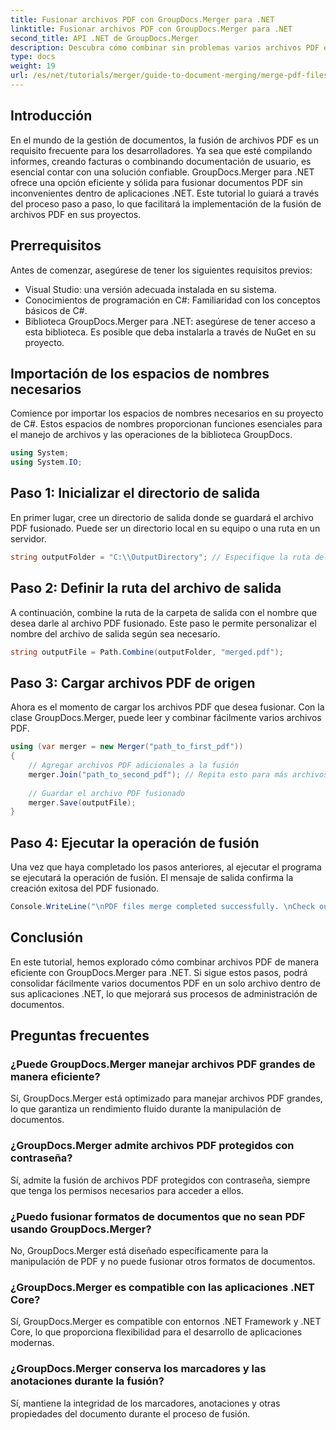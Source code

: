 ```yaml
---
title: Fusionar archivos PDF con GroupDocs.Merger para .NET
linktitle: Fusionar archivos PDF con GroupDocs.Merger para .NET
second_title: API .NET de GroupDocs.Merger
description: Descubra cómo combinar sin problemas varios archivos PDF en sus aplicaciones .NET con GroupDocs.Merger. Este completo tutorial ofrece un método claro y paso a paso para combinar archivos PDF.
type: docs
weight: 19
url: /es/net/tutorials/merger/guide-to-document-merging/merge-pdf-files/
---
```

## Introducción

En el mundo de la gestión de documentos, la fusión de archivos PDF es un requisito frecuente para los desarrolladores. Ya sea que esté compilando informes, creando facturas o combinando documentación de usuario, es esencial contar con una solución confiable. GroupDocs.Merger para .NET ofrece una opción eficiente y sólida para fusionar documentos PDF sin inconvenientes dentro de aplicaciones .NET. Este tutorial lo guiará a través del proceso paso a paso, lo que facilitará la implementación de la fusión de archivos PDF en sus proyectos.

## Prerrequisitos
Antes de comenzar, asegúrese de tener los siguientes requisitos previos:
- Visual Studio: una versión adecuada instalada en su sistema.
- Conocimientos de programación en C#: Familiaridad con los conceptos básicos de C#.
- Biblioteca GroupDocs.Merger para .NET: asegúrese de tener acceso a esta biblioteca. Es posible que deba instalarla a través de NuGet en su proyecto.

## Importación de los espacios de nombres necesarios
Comience por importar los espacios de nombres necesarios en su proyecto de C#. Estos espacios de nombres proporcionan funciones esenciales para el manejo de archivos y las operaciones de la biblioteca GroupDocs.

```csharp
using System;
using System.IO;
```

## Paso 1: Inicializar el directorio de salida
En primer lugar, cree un directorio de salida donde se guardará el archivo PDF fusionado. Puede ser un directorio local en su equipo o una ruta en un servidor.

```csharp
string outputFolder = "C:\\OutputDirectory"; // Especifique la ruta del directorio de salida deseado
```

## Paso 2: Definir la ruta del archivo de salida
A continuación, combine la ruta de la carpeta de salida con el nombre que desea darle al archivo PDF fusionado. Este paso le permite personalizar el nombre del archivo de salida según sea necesario.

```csharp
string outputFile = Path.Combine(outputFolder, "merged.pdf");
```

## Paso 3: Cargar archivos PDF de origen
Ahora es el momento de cargar los archivos PDF que desea fusionar. Con la clase GroupDocs.Merger, puede leer y combinar fácilmente varios archivos PDF.

```csharp
using (var merger = new Merger("path_to_first_pdf"))
{
    // Agregar archivos PDF adicionales a la fusión
    merger.Join("path_to_second_pdf"); // Repita esto para más archivos PDF según sea necesario
    
    // Guardar el archivo PDF fusionado
    merger.Save(outputFile);
}
```

## Paso 4: Ejecutar la operación de fusión
Una vez que haya completado los pasos anteriores, al ejecutar el programa se ejecutará la operación de fusión. El mensaje de salida confirma la creación exitosa del PDF fusionado.

```csharp
Console.WriteLine("\nPDF files merge completed successfully. \nCheck output in {0}", outputFolder);
```

## Conclusión
En este tutorial, hemos explorado cómo combinar archivos PDF de manera eficiente con GroupDocs.Merger para .NET. Si sigue estos pasos, podrá consolidar fácilmente varios documentos PDF en un solo archivo dentro de sus aplicaciones .NET, lo que mejorará sus procesos de administración de documentos.

## Preguntas frecuentes

### ¿Puede GroupDocs.Merger manejar archivos PDF grandes de manera eficiente?
Sí, GroupDocs.Merger está optimizado para manejar archivos PDF grandes, lo que garantiza un rendimiento fluido durante la manipulación de documentos.

### ¿GroupDocs.Merger admite archivos PDF protegidos con contraseña?
Sí, admite la fusión de archivos PDF protegidos con contraseña, siempre que tenga los permisos necesarios para acceder a ellos.

### ¿Puedo fusionar formatos de documentos que no sean PDF usando GroupDocs.Merger?
No, GroupDocs.Merger está diseñado específicamente para la manipulación de PDF y no puede fusionar otros formatos de documentos.

### ¿GroupDocs.Merger es compatible con las aplicaciones .NET Core?
Sí, GroupDocs.Merger es compatible con entornos .NET Framework y .NET Core, lo que proporciona flexibilidad para el desarrollo de aplicaciones modernas.

### ¿GroupDocs.Merger conserva los marcadores y las anotaciones durante la fusión?
Sí, mantiene la integridad de los marcadores, anotaciones y otras propiedades del documento durante el proceso de fusión.
